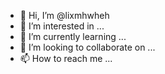 - 👋 Hi, I’m @lixmhwheh
- 👀 I’m interested in ...
- 🌱 I’m currently learning ...
- 💞️ I’m looking to collaborate on ...
- 📫 How to reach me ...

<!---
lixmhwheh/lixmhwheh is a ✨ special ✨ repository because its `README.md` (this file) appears on your GitHub profile.
You can click the Preview link to take a look at your changes.
--->
